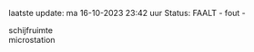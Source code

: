 laatste update: 
ma 16-10-2023 23:42   uur 
Status: FAALT - fout - 
<div class="service R">schijfruimte</div><div class="service Y">microstation</div>